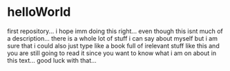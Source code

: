 # helloWorld
first repository... i hope imm doing this right... even though this isnt much of a description...
 there is a whole lot of stuff i can say about myself but i am sure that i could also just type like a book full of irelevant stuff like this and you are still going to read it since you want to know what i am on about in this text... 
 good luck with that...
 
